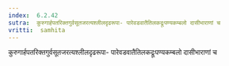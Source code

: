 ```yaml
---
index:  6.2.42
sutra:  कुरुगार्हपतरिक्तगुर्वसूतजरत्यश्लीलदृढरूपा- पारेवडवातैतिलकद्रूःपण्यकम्बलो दासीभाराणां च
vritti:  samhita 
---
```


कुरुगार्हपतरिक्तगुर्वसूतजरत्यश्लीलदृढरूपा- पारेवडवातैतिलकद्रूःपण्यकम्बलो दासीभाराणां च

